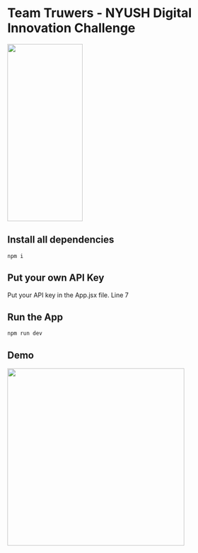 # Team Truwers - NYUSH Digital Innovation Challenge
<img src="https://github.com/alibinauanov/dietplan-truwers-nyushdic/assets/106968134/15b2a7b3-2cb1-4fbd-b491-b66d8900dec3" width="170" height="400"/>

## Install all dependencies
```npm i```

## Put your own API Key
Put your API key in the App.jsx file. Line 7

## Run the App
```npm run dev```

## Demo
<img src="https://github.com/alibinauanov/dietplan-truwers-nyushdic/assets/106968134/74240fc1-d283-4acb-97c1-1448ff7107cb" width="400" height="400"/>
